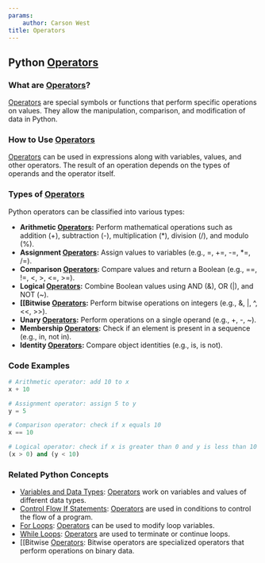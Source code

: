 ```yaml
---
params:
	author: Carson West
title: Operators
--- 
```

## Python [Operators](./../operators/)

### What are [Operators](./../operators/)?
 [Operators](./../operators/) are special symbols or functions that perform specific operations on values. They allow the manipulation, comparison, and modification of data in Python.

### How to Use [Operators](./../operators/)
 [Operators](./../operators/) can be used in expressions along with variables, values, and other operators. The result of an operation depends on the types of operands and the operator itself.

### Types of [Operators](./../operators/)

Python operators can be classified into various types:

- **Arithmetic [Operators](./../operators/):** Perform mathematical operations such as addition (+), subtraction (-), multiplication (*), division (/), and modulo (%).
- **Assignment [Operators](./../operators/):** Assign values to variables (e.g., =, +=, -=, *=, /=).
- **Comparison [Operators](./../operators/):** Compare values and return a Boolean (e.g., ==, !=, <, >, <=, >=).
- **Logical [Operators](./../operators/):** Combine Boolean values using AND (&), OR (|), and NOT (~).
- **[[Bitwise [Operators](./../operators/):** Perform bitwise operations on integers (e.g., &, |, ^, <<, >>).
- **Unary [Operators](./../operators/):** Perform operations on a single operand (e.g., +, -, ~).
- **Membership [Operators](./../operators/):** Check if an element is present in a sequence (e.g., in, not in).
- **Identity [Operators](./../operators/):** Compare object identities (e.g., is, is not).

### Code Examples

```python
# Arithmetic operator: add 10 to x
x + 10
```

```python
# Assignment operator: assign 5 to y
y = 5
```

```python
# Comparison operator: check if x equals 10
x == 10
```

```python
# Logical operator: check if x is greater than 0 and y is less than 10
(x > 0) and (y < 10)
```

### Related Python Concepts

- [Variables and Data Types](./../variables-and-data-types/): [Operators](./../operators/) work on variables and values of different data types.
- [Control Flow If Statements](./../control-flow-if-statements/): [Operators](./../operators/) are used in conditions to control the flow of a program.
- [For Loops](./../for-loops/): [Operators](./../operators/) can be used to modify loop variables.
- [While Loops](./../while-loops/): [Operators](./../operators/) are used to terminate or continue loops.
- [[Bitwise [Operators](./../operators/): Bitwise operators are specialized operators that perform operations on binary data.
